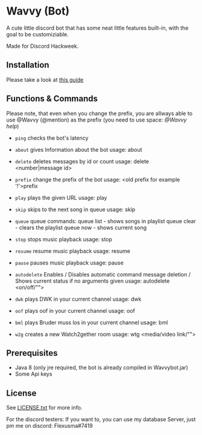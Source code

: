 # Wavvy (Bot)
A cute little discord bot that has some neat little features built-in, with the goal to be customiziable.

Made for Discord Hackweek.

## Installation
Please take a look at [this guide](https://github.com/flexusma/Wavvy/wiki)

## Functions & Commands

Please note, that even when you change the prefix, you are allways able to use @Wavvy (@mention) as the prefix (you need to use space:  *@Wavvy help*)

* `ping`
checks the bot's latency

* `about`
gives Information about the bot
usage: <prefix>about
  
* `delete`
deletes messages by id or count
usage: <prefix>delete <number|message id>
  
* `prefix`
change the prefix of the bot
usage: <old prefix for example '!'>prefix <new prefix>
  
* `play`
plays the given URL
usage: <prefix>play <url>
  
* `skip`
skips to the next song in queue
usage: <prefix>skip
  
* `queue`
queue commands:
queue list - shows songs in playlist
queue clear - clears the playlist
queue now - shows current song

  
* `stop`
stops music playback
usage: <prefix>stop
  
* `resume`
resume music playback
usage: <prefix>resume
  
* `pause`
pauses music playback
usage: <prefix>pause
  
* `autodelete`
Enables / Disables automatic command message deletion / Shows current status if no arguments given
usage: <prefix>autodelete <on/off/"">
  
* `dwk`
plays DWK in your current channel
usage: <prefix>dwk
  
* `oof`
plays oof in your current channel
usage: <prefix>oof

* `bml`
plays Bruder muss los in your current channel
usage: <prefix>bml
  
* `w2g`
creates a new Watch2gether room
usage: <prefix>wtg <media/video link/"">

## Prerequisites
- Java 8 (only jre required, the bot is already compiled in Wavvybot.jar)
- Some Api keys

## License
See [LICENSE.txt](https://github.com/Flexusma/Wavvy/blob/master/LICENSE) for more info.

For the discord testers:
If you want to, you can use my database Server, just pm me on discord: Flexusma#7419
